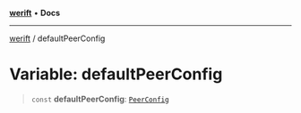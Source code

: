 [**werift**](../README.md) • **Docs**

***

[werift](../globals.md) / defaultPeerConfig

# Variable: defaultPeerConfig

> `const` **defaultPeerConfig**: [`PeerConfig`](../interfaces/PeerConfig.md)
